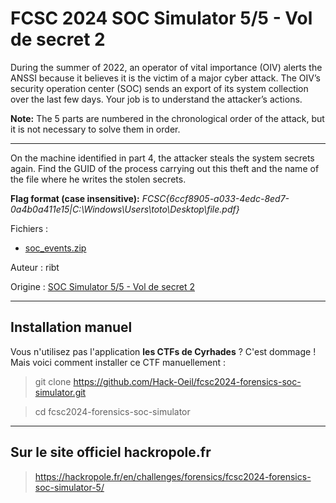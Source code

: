 # FCSC 2024 SOC Simulator 5/5 - Vol de secret 2

During the summer of 2022, an operator of vital importance (OIV) alerts the ANSSI because it believes it is the victim of a major cyber attack. The OIV’s security operation center (SOC) sends an export of its system collection over the last few days. Your job is to understand the attacker’s actions.

**Note:** The 5 parts are numbered in the chronological order of the attack, but it is not necessary to solve them in order.

----------------

On the machine identified in part 4, the attacker steals the system secrets again. Find the GUID of the process carrying out this theft and the name of the file where he writes the stolen secrets.

**Flag format (case insensitive):** *FCSC{6ccf8905-a033-4edc-8ed7-0a4b0a411e15|C:\Windows\Users\toto\Desktop\file.pdf}*


Fichiers :
- [soc_events.zip](https://hackropole.fr/filer/fcsc2024-forensics-soc-simulator/public_filer/soc_events.zip)


Auteur : ribt

Origine : [SOC Simulator 5/5 - Vol de secret 2](https://hackropole.fr/en/challenges/forensics/fcsc2024-forensics-soc-simulator-5/)


-----------

## Installation manuel
Vous n'utilisez pas l'application **les CTFs de Cyrhades** ? C'est dommage !
Mais voici comment installer ce CTF manuellement :

> git clone https://github.com/Hack-Oeil/fcsc2024-forensics-soc-simulator.git

> cd fcsc2024-forensics-soc-simulator


-----------

## Sur le site officiel hackropole.fr
> https://hackropole.fr/en/challenges/forensics/fcsc2024-forensics-soc-simulator-5/